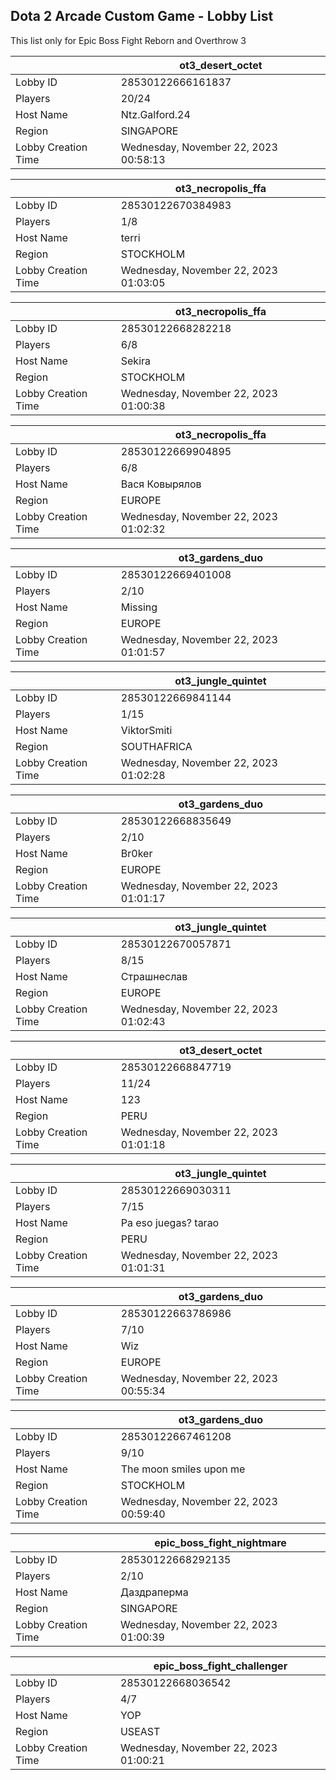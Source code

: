 ## Dota 2 Arcade Custom Game - Lobby List

This list only for Epic Boss Fight Reborn and Overthrow 3

|  | ot3_desert_octet |
| ------ | ------ |
| Lobby ID | 28530122666161837 |
| Players | 20/24 |
| Host Name | Ntz.Galford.24 |
| Region | SINGAPORE |
| Lobby Creation Time | Wednesday, November 22, 2023 00:58:13 |


|  | ot3_necropolis_ffa |
| ------ | ------ |
| Lobby ID | 28530122670384983 |
| Players | 1/8 |
| Host Name | terri |
| Region | STOCKHOLM |
| Lobby Creation Time | Wednesday, November 22, 2023 01:03:05 |


|  | ot3_necropolis_ffa |
| ------ | ------ |
| Lobby ID | 28530122668282218 |
| Players | 6/8 |
| Host Name | Sekira |
| Region | STOCKHOLM |
| Lobby Creation Time | Wednesday, November 22, 2023 01:00:38 |


|  | ot3_necropolis_ffa |
| ------ | ------ |
| Lobby ID | 28530122669904895 |
| Players | 6/8 |
| Host Name | Вася Ковырялов |
| Region | EUROPE |
| Lobby Creation Time | Wednesday, November 22, 2023 01:02:32 |


|  | ot3_gardens_duo |
| ------ | ------ |
| Lobby ID | 28530122669401008 |
| Players | 2/10 |
| Host Name | Missing |
| Region | EUROPE |
| Lobby Creation Time | Wednesday, November 22, 2023 01:01:57 |


|  | ot3_jungle_quintet |
| ------ | ------ |
| Lobby ID | 28530122669841144 |
| Players | 1/15 |
| Host Name | ViktorSmiti |
| Region | SOUTHAFRICA |
| Lobby Creation Time | Wednesday, November 22, 2023 01:02:28 |


|  | ot3_gardens_duo |
| ------ | ------ |
| Lobby ID | 28530122668835649 |
| Players | 2/10 |
| Host Name | Br0ker |
| Region | EUROPE |
| Lobby Creation Time | Wednesday, November 22, 2023 01:01:17 |


|  | ot3_jungle_quintet |
| ------ | ------ |
| Lobby ID | 28530122670057871 |
| Players | 8/15 |
| Host Name | Страшнеслав |
| Region | EUROPE |
| Lobby Creation Time | Wednesday, November 22, 2023 01:02:43 |


|  | ot3_desert_octet |
| ------ | ------ |
| Lobby ID | 28530122668847719 |
| Players | 11/24 |
| Host Name | 123 |
| Region | PERU |
| Lobby Creation Time | Wednesday, November 22, 2023 01:01:18 |


|  | ot3_jungle_quintet |
| ------ | ------ |
| Lobby ID | 28530122669030311 |
| Players | 7/15 |
| Host Name | Pa eso juegas? tarao |
| Region | PERU |
| Lobby Creation Time | Wednesday, November 22, 2023 01:01:31 |


|  | ot3_gardens_duo |
| ------ | ------ |
| Lobby ID | 28530122663786986 |
| Players | 7/10 |
| Host Name | Wiz |
| Region | EUROPE |
| Lobby Creation Time | Wednesday, November 22, 2023 00:55:34 |


|  | ot3_gardens_duo |
| ------ | ------ |
| Lobby ID | 28530122667461208 |
| Players | 9/10 |
| Host Name | The moon smiles upon me |
| Region | STOCKHOLM |
| Lobby Creation Time | Wednesday, November 22, 2023 00:59:40 |


|  | epic_boss_fight_nightmare |
| ------ | ------ |
| Lobby ID | 28530122668292135 |
| Players | 2/10 |
| Host Name | Даздраперма |
| Region | SINGAPORE |
| Lobby Creation Time | Wednesday, November 22, 2023 01:00:39 |


|  | epic_boss_fight_challenger |
| ------ | ------ |
| Lobby ID | 28530122668036542 |
| Players | 4/7 |
| Host Name | YOP |
| Region | USEAST |
| Lobby Creation Time | Wednesday, November 22, 2023 01:00:21 |


